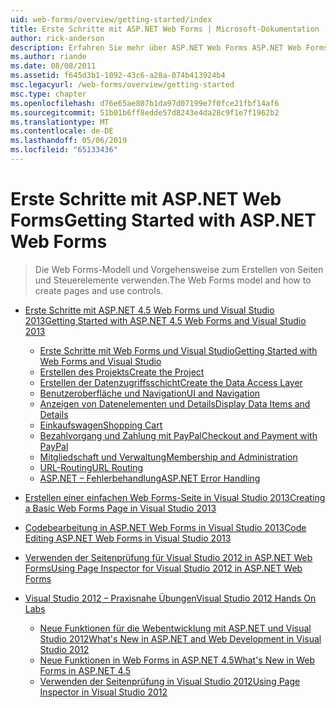 ```yaml
---
uid: web-forms/overview/getting-started/index
title: Erste Schritte mit ASP.NET Web Forms | Microsoft-Dokumentation
author: rick-anderson
description: Erfahren Sie mehr über ASP.NET Web Forms ASP.NET Web Forms können Sie erstellen dynamischer Websites mit einem vertrauten Drag & Drop, ereignisgesteuertes Modell. Eine Entwurfsoberfläche und Hund...
ms.author: riande
ms.date: 08/08/2011
ms.assetid: f645d3b1-1092-43c6-a28a-074b413924b4
msc.legacyurl: /web-forms/overview/getting-started
msc.type: chapter
ms.openlocfilehash: d76e65ae807b1da97d07199e7f0fce21fbf14af6
ms.sourcegitcommit: 51b01b6ff8edde57d8243e4da28c9f1e7f1962b2
ms.translationtype: MT
ms.contentlocale: de-DE
ms.lasthandoff: 05/06/2019
ms.locfileid: "65133436"
---
```

# <a name="getting-started-with-aspnet-web-forms"></a><span data-ttu-id="7de43-104">Erste Schritte mit ASP.NET Web Forms</span><span class="sxs-lookup"><span data-stu-id="7de43-104">Getting Started with ASP.NET Web Forms</span></span>

> <span data-ttu-id="7de43-105">Die Web Forms-Modell und Vorgehensweise zum Erstellen von Seiten und Steuerelemente verwenden.</span><span class="sxs-lookup"><span data-stu-id="7de43-105">The Web Forms model and how to create pages and use controls.</span></span>

- [<span data-ttu-id="7de43-106">Erste Schritte mit ASP.NET 4.5 Web Forms und Visual Studio 2013</span><span class="sxs-lookup"><span data-stu-id="7de43-106">Getting Started with ASP.NET 4.5 Web Forms and Visual Studio 2013</span></span>](getting-started-with-aspnet-45-web-forms/index.md)

    - [<span data-ttu-id="7de43-107">Erste Schritte mit Web Forms und Visual Studio</span><span class="sxs-lookup"><span data-stu-id="7de43-107">Getting Started with Web Forms and Visual Studio</span></span>](getting-started-with-aspnet-45-web-forms/introduction-and-overview.md)
    - [<span data-ttu-id="7de43-108">Erstellen des Projekts</span><span class="sxs-lookup"><span data-stu-id="7de43-108">Create the Project</span></span>](getting-started-with-aspnet-45-web-forms/create-the-project.md)
    - [<span data-ttu-id="7de43-109">Erstellen der Datenzugriffsschicht</span><span class="sxs-lookup"><span data-stu-id="7de43-109">Create the Data Access Layer</span></span>](getting-started-with-aspnet-45-web-forms/create_the_data_access_layer.md)
    - [<span data-ttu-id="7de43-110">Benutzeroberfläche und Navigation</span><span class="sxs-lookup"><span data-stu-id="7de43-110">UI and Navigation</span></span>](getting-started-with-aspnet-45-web-forms/ui_and_navigation.md)
    - [<span data-ttu-id="7de43-111">Anzeigen von Datenelementen und Details</span><span class="sxs-lookup"><span data-stu-id="7de43-111">Display Data Items and Details</span></span>](getting-started-with-aspnet-45-web-forms/display_data_items_and_details.md)
    - [<span data-ttu-id="7de43-112">Einkaufswagen</span><span class="sxs-lookup"><span data-stu-id="7de43-112">Shopping Cart</span></span>](getting-started-with-aspnet-45-web-forms/shopping-cart.md)
    - [<span data-ttu-id="7de43-113">Bezahlvorgang und Zahlung mit PayPal</span><span class="sxs-lookup"><span data-stu-id="7de43-113">Checkout and Payment with PayPal</span></span>](getting-started-with-aspnet-45-web-forms/checkout-and-payment-with-paypal.md)
    - [<span data-ttu-id="7de43-114">Mitgliedschaft und Verwaltung</span><span class="sxs-lookup"><span data-stu-id="7de43-114">Membership and Administration</span></span>](getting-started-with-aspnet-45-web-forms/membership-and-administration.md)
    - [<span data-ttu-id="7de43-115">URL-Routing</span><span class="sxs-lookup"><span data-stu-id="7de43-115">URL Routing</span></span>](getting-started-with-aspnet-45-web-forms/url-routing.md)
    - [<span data-ttu-id="7de43-116">ASP.NET – Fehlerbehandlung</span><span class="sxs-lookup"><span data-stu-id="7de43-116">ASP.NET Error Handling</span></span>](getting-started-with-aspnet-45-web-forms/aspnet-error-handling.md)
- [<span data-ttu-id="7de43-117">Erstellen einer einfachen Web Forms-Seite in Visual Studio 2013</span><span class="sxs-lookup"><span data-stu-id="7de43-117">Creating a Basic Web Forms Page in Visual Studio 2013</span></span>](creating-a-basic-web-forms-page.md)
- [<span data-ttu-id="7de43-118">Codebearbeitung in ASP.NET Web Forms in Visual Studio 2013</span><span class="sxs-lookup"><span data-stu-id="7de43-118">Code Editing ASP.NET Web Forms in Visual Studio 2013</span></span>](code-editing-in-web-forms-pages.md)
- [<span data-ttu-id="7de43-119">Verwenden der Seitenprüfung für Visual Studio 2012 in ASP.NET Web Forms</span><span class="sxs-lookup"><span data-stu-id="7de43-119">Using Page Inspector for Visual Studio 2012 in ASP.NET Web Forms</span></span>](using-page-inspector-in-a-visual-studio-11-beta-web-forms-project.md)
- [<span data-ttu-id="7de43-120">Visual Studio 2012 – Praxisnahe Übungen</span><span class="sxs-lookup"><span data-stu-id="7de43-120">Visual Studio 2012 Hands On Labs</span></span>](hands-on-labs/index.md)

    - [<span data-ttu-id="7de43-121">Neue Funktionen für die Webentwicklung mit ASP.NET und Visual Studio 2012</span><span class="sxs-lookup"><span data-stu-id="7de43-121">What's New in ASP.NET and Web Development in Visual Studio 2012</span></span>](hands-on-labs/whats-new-in-aspnet-and-web-development-in-visual-studio-2012.md)
    - [<span data-ttu-id="7de43-122">Neue Funktionen in Web Forms in ASP.NET 4.5</span><span class="sxs-lookup"><span data-stu-id="7de43-122">What's New in Web Forms in ASP.NET 4.5</span></span>](hands-on-labs/whats-new-in-web-forms-in-aspnet-45.md)
    - [<span data-ttu-id="7de43-123">Verwenden der Seitenprüfung in Visual Studio 2012</span><span class="sxs-lookup"><span data-stu-id="7de43-123">Using Page Inspector in Visual Studio 2012</span></span>](hands-on-labs/using-page-inspector-in-visual-studio-2012.md)
